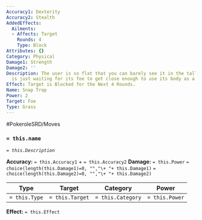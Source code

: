 ```yaml
---
Accuracy1: Dexterity
Accuracy2: Stealth
AddedEffects:
  Ailments:
  - Affects: Target
    Rounds: 4
    Type: Block
Attributes: {}
Category: Physical
Damage1: Strength
Damage2: ''
Description: The user is so flat that you can barely see it in the tall grass, it
  is just waiting for its foe to get close enough to use its body as a snare trap.
Effect: Target is Blocked for the Next 4 Rounds.
Name: Snap Trap
Power: 2
Target: Foe
Type: Grass
---
```


#PokeroleSRD/Moves

### `= this.name` 
*`= this.Description`*

**Accuracy:** `= this.Accuracy1` + `= this.Accuracy2`
**Damage:** `= this.Power` `= choice(length(this.Damage1)=0, "","\+ "+ this.Damage1)` `= choice(length(this.Damage2)=0, "","\+ "+ this.Damage2)`

| Type          | Target          | Category          | Power          |
| ------------- | --------------- | ----------------  | -------------- |
| `= this.Type` | `= this.Target` | `= this.Category` | `= this.Power` | 

**Effect:** `= this.Effect`